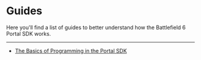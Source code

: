 # Guides

Here you'll find a list of guides to better understand how the Battlefield 6 Portal SDK works. 

---
- [The Basics of Programming in the Portal SDK](./the-basics-of-programming-in-the-portal-sdk/readme.md) 